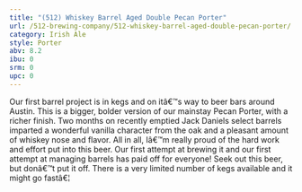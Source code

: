 ```yaml
---
title: "(512) Whiskey Barrel Aged Double Pecan Porter"
url: /512-brewing-company/512-whiskey-barrel-aged-double-pecan-porter/
category: Irish Ale
style: Porter
abv: 8.2
ibu: 0
srm: 0
upc: 0
---
```

Our first barrel project is in kegs and on itâ€™s way to beer bars around Austin. This is a bigger, bolder version of our mainstay Pecan Porter, with a richer finish. Two months on recently emptied Jack Daniels select barrels imparted a wonderful vanilla character from the oak and a pleasant amount of whiskey nose and flavor. All in all, Iâ€™m really proud of the hard work and effort put into this beer. Our first attempt at brewing it and our first attempt at managing barrels has paid off for everyone! Seek out this beer, but donâ€™t put it off. There is a very limited number of kegs available and it might go fastâ€¦
